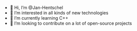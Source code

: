- 👋 Hi, I’m @Jan-Hentschel
- 👀 I’m interested in all kinds of new technologies
- 🌱 I’m currently learning C++
- 💞️ I’m looking to contribute on a lot of open-source projects

<!---
Jan-Hentschel/Jan-Hentschel is a ✨ special ✨ repository because its `README.md` (this file) appears on your GitHub profile.
You can click the Preview link to take a look at your changes.
--->
